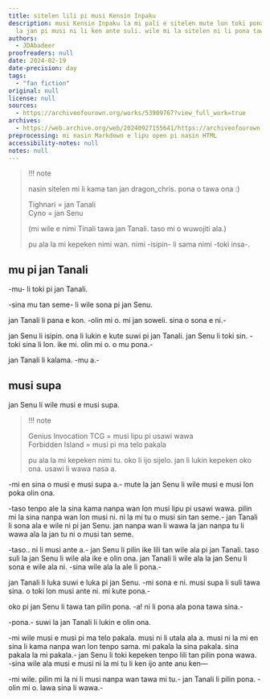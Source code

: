 ```yaml
---
title: sitelen lili pi musi Kensin Inpaku
description: musi Kensin Inpaku la mi pali e sitelen mute lon toki pona. sitelen mi
  la jan pi musi ni li ken ante suli. wile mi la sitelen ni li pona tawa sina :)
authors:
  - JDAbadeer
proofreaders: null
date: 2024-02-19
date-precision: day
tags:
  - "fan fiction"
original: null
license: null
sources:
  - https://archiveofourown.org/works/53909767?view_full_work=true
archives:
  - https://web.archive.org/web/20240927155641/https://archiveofourown.org/works/53909767?view_full_work=true
preprocessing: mi nasin Markdown e lipu open pi nasin HTML
accessibility-notes: null
notes: null
---
```


> !!! note
>
> nasin sitelen mi li kama tan jan dragon_chris. pona o tawa ona :)
>
> Tighnari = jan Tanali  
> Cyno = jan Senu
>
> (mi wile e nimi Tinali tawa jan Tanali. taso mi o wuwojiti ala.)
>
> pu ala la mi kepeken nimi wan. nimi -isipin- li sama nimi -toki insa-.

## mu pi jan Tanali

-mu- li toki pi jan Tanali.

-sina mu tan seme- li wile sona pi jan Senu.

jan Tanali li pana e kon. -olin mi o. mi jan soweli. sina o sona e ni.-

jan Senu li isipin. ona li lukin e kute suwi pi jan Tanali. jan Senu li toki sin. -toki sina li lon. ike mi. olin mi o. o mu pona.-

jan Tanali li kalama. -mu a.-

## musi supa

jan Senu li wile musi e musi supa.

> !!! note
>
> Genius Invocation TCG = musi lipu pi usawi wawa  
> Forbidden Island = musi pi ma telo pakala
>
> pu ala la mi kepeken nimi tu. oko li ijo sijelo. jan li lukin kepeken oko ona. usawi li wawa nasa a.

-mi en sina o musi e musi supa a.- mute la jan Senu li wile musi e musi lon poka olin ona.

-taso tenpo ale la sina kama nanpa wan lon musi lipu pi usawi wawa. pilin mi la sina nanpa wan lon musi ni. ni la mi tu o musi sin tan seme.- jan Tanali li sona ala e wile ni pi jan Senu. jan nanpa wan li wawa la jan nanpa tu li wawa ala la jan tu ni o musi tan seme.

-taso.. ni li musi ante a.- jan Senu li pilin ike lili tan wile ala pi jan Tanali. taso suli la jan Senu li wile ala ike e olin ona. jan Tanali li wile ala la jan Senu li sona e wile ala ni. -sina wile ala la ale li pona.-

jan Tanali li luka suwi e luka pi jan Senu. -mi sona e ni. musi supa li suli tawa sina. o toki lon musi ante ni. mi kute pona.-

oko pi jan Senu li tawa tan pilin pona. -a! ni li pona ala pona tawa sina.-

-pona.- suwi la jan Tanali li lukin e olin ona.

-mi wile musi e musi pi ma telo pakala. musi ni li utala ala a. musi ni la mi en sina li kama nanpa wan lon tenpo sama. mi pakala la sina pakala. sina pakala la mi pakala.- jan Senu li toki kepeken tenpo lili tan pilin pona wawa. -sina wile ala musi e musi ni la mi tu li ken ijo ante anu ken—

-mi wile. pilin mi la ni li musi nanpa wan tawa mi tu.- jan Tanali li pilin pona. -olin mi o. lawa sina li wawa.-
